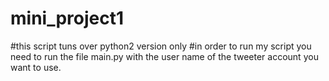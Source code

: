 # mini_project1
#this script tuns over python2 version only
#in order to run my script you need to run the file main.py with the user name of the tweeter account you want to use.

